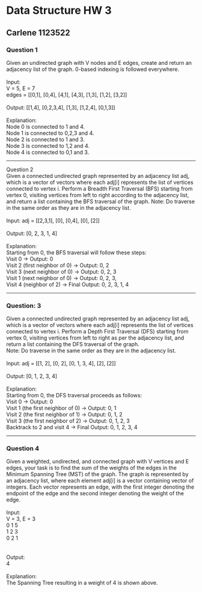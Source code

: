 # Data Structure HW 3
## Carlene 1123522
### Question 1
Given an undirected graph with V nodes and E edges, create and return an adjacency list of the graph. 0-based indexing is followed everywhere.
<br><br>
Input:
<br>
V = 5, E = 7
<br>
edges = [[0,1], [0,4], [4,1], [4,3], [1,3], [1,2], [3,2]]
<br><br>
Output: 
[[1,4], [0,2,3,4], [1,3], [1,2,4], [0,1,3]]
<br><br>
Explanation:
<br>
Node 0 is connected to 1 and 4.
<br>
Node 1 is connected to 0,2,3 and 4.
<br>
Node 2 is connected to 1 and 3.
<br>
Node 3 is connected to 1,2 and 4.
<br>
Node 4 is connected to 0,1 and 3.

---

Question 2
<br>
Given a connected undirected graph represented by an adjacency list adj, which is a vector of vectors where each adj[i] represents the list of vertices connected to vertex i. Perform a Breadth First Traversal (BFS) starting from vertex 0, visiting vertices from left to right according to the adjacency list, and return a list containing the BFS traversal of the graph.
Note: Do traverse in the same order as they are in the adjacency list.
<br><br>
Input: adj = [[2,3,1], [0], [0,4], [0], [2]]
<br><br>
Output: [0, 2, 3, 1, 4]
<br><br>
Explanation: 
<br>
Starting from 0, the BFS traversal will follow these steps: 
<br>
Visit 0 → Output: 0 
<br>
Visit 2 (first neighbor of 0) → Output: 0, 2 
<br>
Visit 3 (next neighbor of 0) → Output: 0, 2, 3 
<br>
Visit 1 (next neighbor of 0) → Output: 0, 2, 3, 
<br>
Visit 4 (neighbor of 2) → Final Output: 0, 2, 3, 1, 4

---

### Question: 3
Given a connected undirected graph represented by an adjacency list adj, which is a vector of vectors where each adj[i] represents the list of vertices connected to vertex i. Perform a Depth First Traversal (DFS) starting from vertex 0, visiting vertices from left to right as per the adjacency list, and return a list containing the DFS traversal of the graph.
<br>
Note: Do traverse in the same order as they are in the adjacency list.
<br><br>
Input: adj = [[1, 2], [0, 2], [0, 1, 3, 4], [2], [2]]
<br><br>
Output: [0, 1, 2, 3, 4]
<br><br>
Explanation: 
<br>
Starting from 0, the DFS traversal proceeds as follows: 
<br>
Visit 0 → Output: 0 
<br>
Visit 1 (the first neighbor of 0) → Output: 0, 1 
<br>
Visit 2 (the first neighbor of 1) → Output: 0, 1, 2 
<br>
Visit 3 (the first neighbor of 2) → Output: 0, 1, 2, 3 
<br>
Backtrack to 2 and visit 4 → Final Output: 0, 1, 2, 3, 4

---

### Question 4
Given a weighted, undirected, and connected graph with V vertices and E edges, your task is to find the sum of the weights of the edges in the Minimum Spanning Tree (MST) of the graph. The graph is represented by an adjacency list, where each element adj[i] is a vector containing vector of integers. Each vector represents an edge, with the first integer denoting the endpoint of the edge and the second integer denoting the weight of the edge.
<br><br>
Input:
<br>
V = 3, E = 3
<br>
0 1 5
<br>
1 2 3
<br>
0 2 1
<br>
<br><br>
Output:
<br>
4
<br><br>
Explanation:
<br>
The Spanning Tree resulting in a weight of 4 is shown above.

